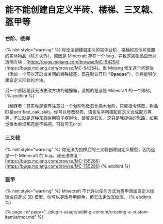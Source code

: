 # 能不能创建自定义半砖、楼梯、三叉戟、盔甲等

### 台阶、楼梯

{% hint style="warning" %}
你无法创建自定义的实体台阶、楼梯和其他可放置的实体物品（除方块外）。原因是 Minecraft 存在一个 bug，导致这些物品显示为透明方块：[https://bugs.mojang.com/browse/MC-54254](https://bugs.mojang.com/browse/MC-54254)。当 Mojang 修复这个问题后（添加一个可以开启或关闭的特殊标签，现在默认开启 **“Opaque”**），你将能够创建自定义形状的方块。

另一个原因是我无法更改方块的碰撞箱，遗憾的是这是 Minecraft 的一个限制。
{% endhint %}

（翻译者：其实你是否有注意过一个台阶叫做石化橡木台阶，只能指令获取，物品ID是petrified_oak_slab。你可以修改材质、语言名字再搭配自定义合成配方等等，不过就是这种东西得用镐子挖得快，硬度是石头，这只是我提供的思路，如果觉得太麻烦那还是不搞吧，可有可无o^o）

### 三叉戟

{% hint style="warning" %}
你无法为投掷后的三叉戟创建自定义模型，因为这是一个 Minecraft 的 bug，我无法修复：[https://bugs.mojang.com/browse/MC-155286](https://bugs.mojang.com/browse/MC-155286)
{% endhint %}

### 盔甲

{% hint style="warning" %}
Minecraft 不允许以任何方式为盔甲添加自定义纹理或自定义 3D 模型。你可以更改盔甲颜色，但无法更改其纹理。
{% endhint %}

{% page-ref page="../plugin-usage/adding-content/creating-a-custom-item/armor.md" %}
